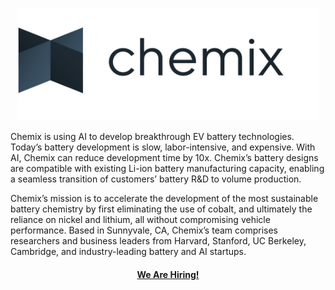 <p align="center">
<img src="https://raw.githubusercontent.com/Chemix-ai/.github/main/logo_with_name.png" alt="chemix-logo" width="480"/>
</p>

Chemix is using AI to develop breakthrough EV battery technologies. Today’s battery development is slow, labor-intensive, and expensive. With AI, Chemix can reduce development time by 10x. Chemix’s battery designs are compatible with existing Li-ion battery manufacturing capacity, enabling a seamless transition of customers’  battery R&D to volume production. 

Chemix’s mission is to accelerate the development of the most sustainable battery chemistry by first eliminating the use of cobalt, and ultimately the reliance on nickel and lithium, all without compromising vehicle performance. Based in Sunnyvale, CA, Chemix’s team comprises researchers and business leaders from Harvard, Stanford, UC Berkeley, Cambridge, and industry-leading battery and AI startups. 

<h4 align="center">

[We Are Hiring!](https://apply.workable.com/chemix/)

</h4>
